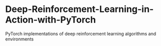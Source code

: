 # Deep-Reinforcement-Learning-in-Action-with-PyTorch
PyTorch implementations of deep reinforcement learning algorithms and environments
